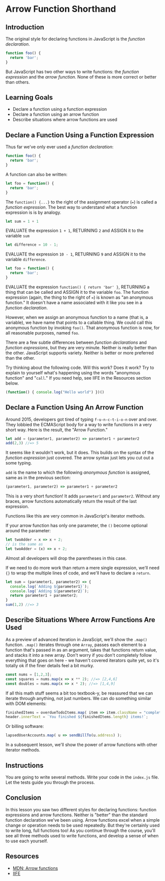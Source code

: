 # Arrow Function Shorthand

## Introduction

The original style for declaring functions in JavaScript is the _function
declaration_.

```js
function foo() {
  return 'bar';
}
```

But JavaScript has two other ways to write functions: the _function expression_
and the _arrow function_. None of these is more correct or better than others.

## Learning Goals

- Declare a function using a function expression
- Declare a function using an arrow function
- Describe situations where arrow functions are used

## Declare a Function Using a Function Expression

Thus far we've only ever used a _function declaration_:

```js
function foo() {
  return 'bar';
}
```

A function can also be written:

```js
let foo = function() {
  return 'bar';
}
```

The `function() {...}` to the right of the assignment operator (`=`) is called
a _function expression_. The best way to understand what a function expression
is is by analogy.

```js
let sum = 1 + 1
```

EVALUATE the expression `1 + 1`, RETURNING `2` and ASSIGN it to the variable `sum`

```js
let difference = 10 - 1;
```

EVALUATE the expression `10 - 1`, RETURNING `9` and ASSIGN it to the variable
`difference`.

```js
let foo = function() {
  return 'bar';
}
```

EVALUATE the expression `function() { return 'bar' }`, RETURNING a thing that
can be called and ASSIGN it to the variable `foo`. The function expression
(again, the thing to the right of `=`) is known as "an anonymous
function." It doesn't have a name associated with it like you see in a
_function declaration_.

However, when we assign an anonymous function to a name (that is, a variable),
we have name that points to a callable thing. We could call this anonymous
function by invoking `foo()`. That anonymous function is now, for all
reasonable purposes, named `foo`.

There are a few subtle differences between _function declarations_ and
_function expressions_, but they are very minute. Neither is really better than
the other. JavaScript supports variety. Neither is better or more preferred
than the other.

Try thinking about the following code. Will this work? Does it work? Try to
explain to yourself what's happening using the words "anonymous function" and
"`call`." If you need help, see IIFE in the Resources section below.

```js
(function() { console.log("Hello world") })()
```

## Declare a Function Using An Arrow Function

Around 2015, developers got tired of typing `f-u-n-c-t-i-o-n` over and over.
They lobbied the ECMAScript body for a way to write functions in a very short
way. Here is the result, the "Arrow Function."

```js
let add = (parameter1, parameter2) => parameter1 + parameter2
add(2,3) //=> 5
```

It seems like it wouldn't work, but it does. This builds on the syntax of the _function expression_
just covered. The arrow syntax just lets you cut out a some typing.

`add` is the name to which the following _anonymous function_ is assigned, same
as in the previous section:

```js
(parameter1, parameter2) => parameter1 + parameter2
```

This is a very short function! It adds `parameter1` and `parameter2`.  Without
any braces, arrow functions automatically return the result of the last
expression.

Functions like this are very common in JavaScript's iterator methods.

If your arrow function has only one parameter, the `()` become optional around the parameter:

```js
let twoAdder = x => x + 2;
// is the same as
let twoAdder = (x) => x + 2;
```
Almost all developers will drop the parentheses in this case. 

If we need to do more work than return a mere single expression, we'll need
`{}` to wrap the multiple lines of code, and we'll have to declare a
`return`.

```js
let sum = (parameter1, parameter2) => {
  console.log(`Adding ${parameter1}`);
  console.log(`Adding ${parameter2}`);
  return parameter1 + parameter2;
}
sum(1,2) //=> 3
```

## Describe Situations Where Arrow Functions Are Used

As a preview of advanced iteration in JavaScipt, we'll show the `.map()`
function.  `.map()` iterates through one `Array`, passes each element to a
function that's passed in as an argument, takes that functions return value, and
stacks it into a new array. Don't worry if you don't completely follow
everything that goes on here - we haven't covered iterators quite yet, so it's
totally ok if the finer details feel a bit murky. 

```js
const nums = [1,2,3];
const squares = nums.map(x => x ** 2); //=> [2,4,6]
const doubles = nums.map(x => x * 2); //=> [1,4,9]
```

If all this math stuff seems a bit too textbook-y, be reassured that we can
iterate through anything, not just numbers. We can do something similar with DOM
elements:

```js
finishedItems = overdueTodoItems.map( item => item.className = "complete" );
header.innerText = `You finished ${finishedItems.length} items!`;
```

Or billing software:

```js
lapsedUserAccounts.map( u => sendBillTo(u.address) );
```

In a subsequent lesson, we'll show the power of arrow functions with other
iterator methods.

## Instructions
You are going to write several methods. Write your code in the `index.js` file.
Let the tests guide you through the process. 


## Conclusion

In this lesson you saw two different styles for declaring functions: function
expressions and arrow functions. Neither is "better" than the standard function
declaration we've been using. Arrow functions excel when a simple change or
operation needs to be used repeatedly. But they're certainly used to write long,
full functions too! As you continue through the course, you'll see all three
methods used to write functions, and develop a sense of when to use each
yourself. 

## Resources

- [MDN: Arrow functions](https://developer.mozilla.org/en-US/docs/Web/JavaScript/Reference/Functions/Arrow_functions)
- [IIFE](https://developer.mozilla.org/en-US/docs/Glossary/IIFE)